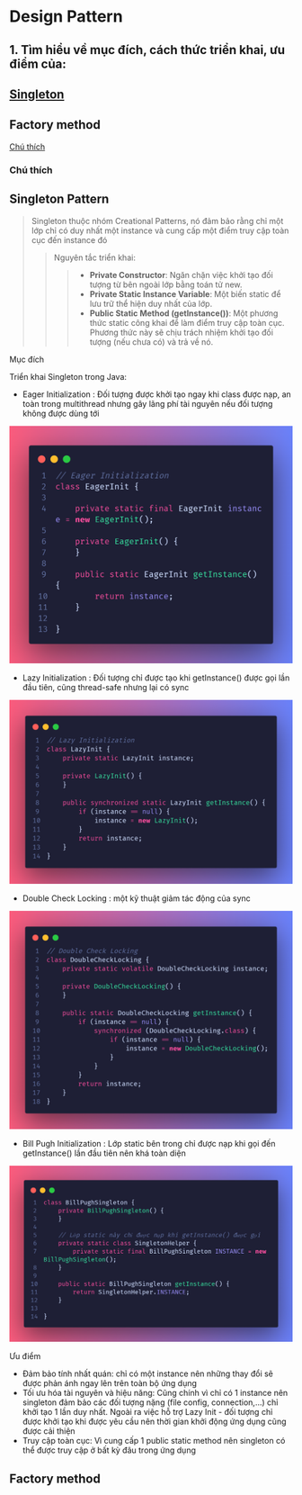 # Design Pattern 

## 1. Tìm hiểu về mục đích, cách thức triển khai, ưu điểm của:
## [Singleton](#singleton)
## Factory method

[Chú thích](#chú-thích)
### Chú thích

## Singleton Pattern
> Singleton thuộc nhóm Creational Patterns, nó đảm bảo rằng chỉ một lớp chỉ có duy nhất một instance và cung cấp một điểm truy cập toàn cục đến instance đó
>> Nguyên tắc triển khai:
>>> - **Private Constructor**: Ngăn chặn việc khởi tạo đối tượng từ bên ngoài lớp bằng toán tử new.
>>> - **Private Static Instance Variable**: Một biến static để lưu trữ thể hiện duy nhất của lớp.
>>> - **Public Static Method (getInstance())**: Một phương thức static công khai để làm điểm truy cập toàn cục. Phương thức này sẽ chịu trách nhiệm khởi tạo đối tượng (nếu chưa có) và trả về nó.

Mục đích 

Triển khai Singleton trong Java:
- Eager Initialization : Đối tượng được khởi tạo ngay khi class được nạp, an toàn trong multithread nhưng gây lãng phí tài nguyên nếu đối tượng không được dùng tới

![eager](https://github.com/GVOne-blood/Backend/blob/main/demo/src/main/resources/local/250.png)

- Lazy Initialization : Đối tượng chỉ được tạo khi getInstance() được gọi lần đầu tiên, cũng thread-safe nhưng lại có sync 

![lazy](https://github.com/GVOne-blood/Backend/blob/main/demo/src/main/resources/local/251.png)

- Double Check Locking : một kỹ thuật giảm tác động của sync

![double check](https://github.com/GVOne-blood/Backend/blob/main/demo/src/main/resources/local/252.png)

- Bill Pugh Initialization : Lớp static bên trong chỉ được nạp khi gọi đến getInstance() lần đầu tiên nên khá toàn diện 

![bill pugh](https://github.com/GVOne-blood/Backend/blob/main/demo/src/main/resources/local/255.png)

Ưu điểm 
- Đảm bảo tính nhất quán: chỉ có một instance nên những thay đổi sẽ được phản ánh ngay lên trên toàn bộ ứng dụng
- Tối ưu hóa tài nguyên và hiệu năng: Cũng chính vì chỉ có 1 instance nên singleton đảm bảo các đối tượng nặng (file config, connection,...) chỉ khởi tạo 1 lần duy nhất. Ngoài ra việc hỗ trợ Lazy Init - đối tượng chỉ được khởi tạo khi được yêu cầu nên thời gian khởi động ứng dụng cũng được cải thiện
- Truy cập toàn cục: Vì cung cấp 1 public static method nên singleton có thể được truy cập ở bất kỳ đâu trong ứng dụng
## Factory method


